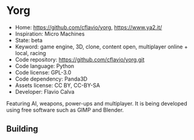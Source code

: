 # Yorg

- Home: https://github.com/cflavio/yorg, https://www.ya2.it/
- Inspiration: Micro Machines
- State: beta
- Keyword: game engine, 3D, clone, content open, multiplayer online + local, racing
- Code repository: https://github.com/cflavio/yorg.git
- Code language: Python
- Code license: GPL-3.0
- Code dependency: Panda3D
- Assets license: CC BY, CC-BY-SA
- Developer: Flavio Calva

Featuring AI, weapons, power-ups and multiplayer.
It is being developed using free software such as GIMP and Blender.

## Building
